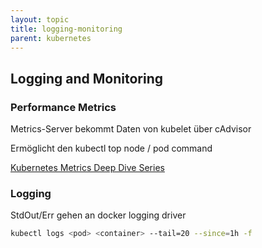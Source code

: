 ```yaml
---
layout: topic
title: logging-monitoring
parent: kubernetes
---
```



## Logging and Monitoring

### Performance Metrics

Metrics-Server bekommt Daten von kubelet über cAdvisor

Ermöglicht den kubectl top node / pod command

[Kubernetes Metrics Deep Dive Series](https://blog.freshtracks.io/a-deep-dive-into-kubernetes-metrics-66936addedae)

### Logging

StdOut/Err gehen an docker logging driver

```bash
kubectl logs <pod> <container> --tail=20 --since=1h -f
```
